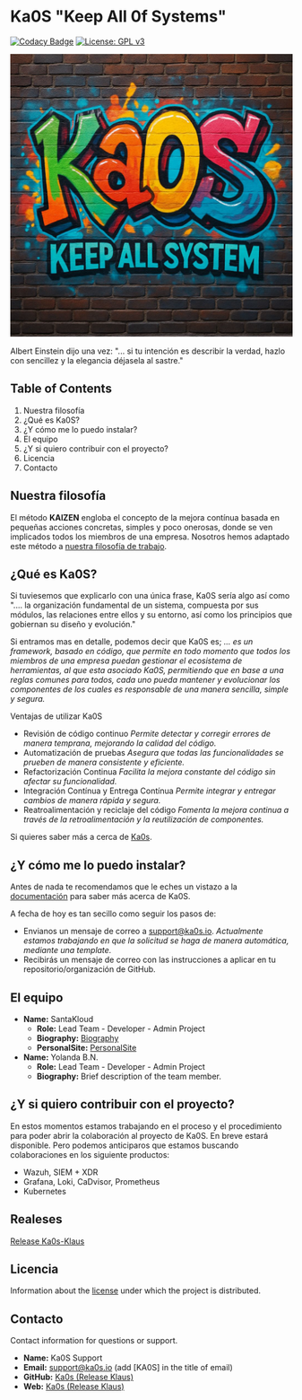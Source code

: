 # Ka0S "Keep All 0f Systems"

[![Codacy Badge](https://app.codacy.com/project/badge/Grade/203720c203a84af7a9d888680a047df4)](https://app.codacy.com/gh/SantaKa0S/kaos/dashboard?utm_source=gh&utm_medium=referral&utm_content=&utm_campaign=Badge_grade)
[![License: GPL v3](https://img.shields.io/badge/License-GPLv3-blue.svg)](https://www.gnu.org/licenses/gpl-3.0)

![Ka0s](core/imgs/kaos_graffity.png)

Albert Einstein dijo una vez: "... si tu intención es describir la verdad, hazlo con sencillez y la elegancia déjasela al sastre."

## Table of Contents

1. Nuestra filosofía
2. ¿Qué es Ka0S?
3. ¿Y cómo me lo puedo instalar?
4. El equipo
5. ¿Y si quiero contribuir con el proyecto?
6. Licencia
7. Contacto

## Nuestra filosofía

El método **KAIZEN** engloba el concepto de la mejora contínua basada en pequeñas acciones concretas, simples y poco onerosas, donde se ven implicados todos los miembros de una empresa. Nosotros hemos adaptado este método a [nuestra filosofía de trabajo](/core/docs/ka0s/ka0s.md).

## ¿Qué es Ka0S?

Si tuviesemos que explicarlo con una única frase, Ka0S sería algo así como ".... la organización fundamental de un sistema, compuesta por sus módulos, las relaciones entre ellos y su entorno, así como los principios que gobiernan su diseño y evolución."

Si entramos mas en detalle, podemos decir que Ka0S es; *... es un framework, basado en código, que permite en todo momento que todos los miembros de una empresa puedan gestionar el ecosistema de herramientas, al que esta asociado Ka0S, permitiendo que en base a una reglas comunes para todos, cada uno pueda mantener y evolucionar los componentes de los cuales es responsable de una manera sencilla, simple y segura.*

Ventajas de utilizar Ka0S

- Revisión de código continuo *Permite detectar y corregir errores de manera temprana, mejorando la calidad del código.*
- Automatización de pruebas *Asegura que todas las funcionalidades se prueben de manera consistente y eficiente.*
- Refactorización Continua *Facilita la mejora constante del código sin afectar su funcionalidad.*
- Integración Contínua y Entrega Contínua *Permite integrar y entregar cambios de manera rápida y segura.*
- Reatroalimentación y reciclaje del código *Fomenta la mejora continua a través de la retroalimentación y la reutilización de componentes.*

Si quieres saber más a cerca de [Ka0s](./core/docs/README.md).

## ¿Y cómo me lo puedo instalar?

Antes de nada te recomendamos que le eches un vistazo a la [documentación](./core/docs/README.md) para saber más acerca de Ka0S.

A fecha de hoy es tan secillo como seguir los pasos de:

- Envianos un mensaje de correo a <support@ka0s.io>. *Actualmente estamos trabajando en que la solicitud se haga de manera automática, mediante una template.*
- Recibirás un mensaje de correo con las instrucciones a aplicar en tu repositorio/organización de GitHub.

## El equipo

- **Name:** SantaKloud
  - **Role:** Lead Team - Developer - Admin Project
  - **Biography:** [Biography](https://www.linkedin.com/in/alejandrosantacanacanton/)
  - **PersonalSite:** [PersonalSite](https://santakloud.github.io/)
- **Name:** Yolanda B.N.
  - **Role:** Lead Team - Developer - Admin Project
  - **Biography:** Brief description of the team member.

## ¿Y si quiero contribuir con el proyecto?

En estos momentos estamos trabajando en el proceso y el procedimiento para poder abrir la colaboración al proyecto de Ka0S. En breve estará disponible.
Pero podemos anticiparos que estamos buscando colaboraciones en los siguiente productos:

- Wazuh, SIEM + XDR
- Grafana, Loki, CaDvisor, Prometheus
- Kubernetes

## Realeses

[Release Ka0s-Klaus](core/docs/ka0s_release/kaos-klaus.md)

## Licencia

Information about the [license](./LICENSE) under which the project is distributed.

## Contacto

Contact information for questions or support.

- **Name:** Ka0S Support
- **Email:** <support@ka0s.io> (add [KA0S] in the title of email)
- **GitHub:** [Ka0s (Release Klaus)](https://github.com/Ka0s-Klaus)
- **Web:** [Ka0s (Release Klaus)](https://www.ka0s.io)
